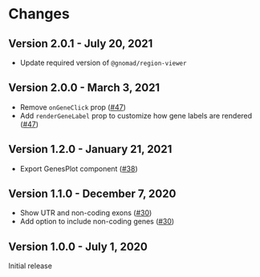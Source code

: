 # Changes

## Version 2.0.1 - July 20, 2021

- Update required version of `@gnomad/region-viewer`

## Version 2.0.0 - March 3, 2021

- Remove `onGeneClick` prop ([#47](https://github.com/broadinstitute/gnomad-browser-toolkit/pull/47))
- Add `renderGeneLabel` prop to customize how gene labels are rendered ([#47](https://github.com/broadinstitute/gnomad-browser-toolkit/pull/47))

## Version 1.2.0 - January 21, 2021

- Export GenesPlot component ([#38](https://github.com/broadinstitute/gnomad-browser-toolkit/pull/38))

## Version 1.1.0 - December 7, 2020

- Show UTR and non-coding exons ([#30](https://github.com/broadinstitute/gnomad-browser-toolkit/pull/30))
- Add option to include non-coding genes ([#30](https://github.com/broadinstitute/gnomad-browser-toolkit/pull/30))

## Version 1.0.0 - July 1, 2020

Initial release
